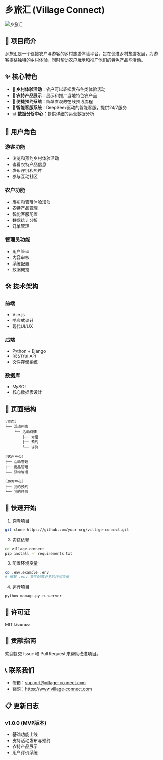 # 乡旅汇 (Village Connect)

![乡旅汇](https://placeholder-for-logo.com/village-connect-logo.png)

## 📝 项目简介

乡旅汇是一个连接农户与游客的乡村旅游体验平台，旨在促进乡村旅游发展，为游客提供独特的乡村体验，同时帮助农户展示和推广他们的特色产品与活动。

## ✨ 核心特色

- 🏡 **乡村体验活动**：农户可以轻松发布各类体验活动
- 🌾 **农特产品展示**：展示和推广当地特色农产品
- 📱 **便捷预约系统**：简单直观的在线预约流程
- 💬 **智能客服系统**：DeepSeek驱动的智能客服，提供24/7服务
- 📊 **数据分析中心**：提供详细的运营数据分析

## 👥 用户角色

### 游客功能
- 浏览和预约乡村体验活动
- 查看农特产品信息
- 发布评价和照片
- 参与互动社区

### 农户功能
- 发布和管理体验活动
- 农特产品管理
- 智能客服配置
- 数据统计分析
- 订单管理

### 管理员功能
- 用户管理
- 内容审核
- 系统配置
- 数据概览

## 🛠 技术架构

### 前端
- Vue.js
- 响应式设计
- 现代UI/UX

### 后端
- Python + Django
- RESTful API
- 文件存储系统

### 数据库
- MySQL
- 核心数据表设计

## 📱 页面结构

```
[首页]
└── 活动列表
    └── 活动详情
        ├── 介绍
        ├── 预约
        └── 评价
        
[农户中心]
├── 活动管理
├── 商品管理
└── 预约管理

[游客中心]
├── 我的预约
└── 我的评价
```

## 🚀 快速开始

1. 克隆项目
```bash
git clone https://github.com/your-org/village-connect.git
```

2. 安装依赖
```bash
cd village-connect
pip install -r requirements.txt
```

3. 配置环境变量
```bash
cp .env.example .env
# 编辑 .env 文件配置必要的环境变量
```

4. 运行项目
```bash
python manage.py runserver
```

## 📄 许可证

MIT License

## 🤝 贡献指南

欢迎提交 Issue 和 Pull Request 来帮助改进项目。

## 📞 联系我们

- 邮箱：support@village-connect.com
- 官网：https://www.village-connect.com

## 📋 更新日志

### v1.0.0 (MVP版本)
- 基础功能上线
- 支持活动发布与预约
- 农特产品展示
- 用户评价系统 